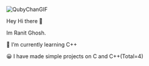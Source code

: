 ![QubyChanGIF](https://user-images.githubusercontent.com/104568301/176620327-9e526466-0251-43ee-bfe3-f10a3b0f749b.gif)

Hey Hi there 👋

Im Ranit Ghosh.

🔭 I’m currently learning C++

😀 I have made simple projects on C and C++(Total=4)
